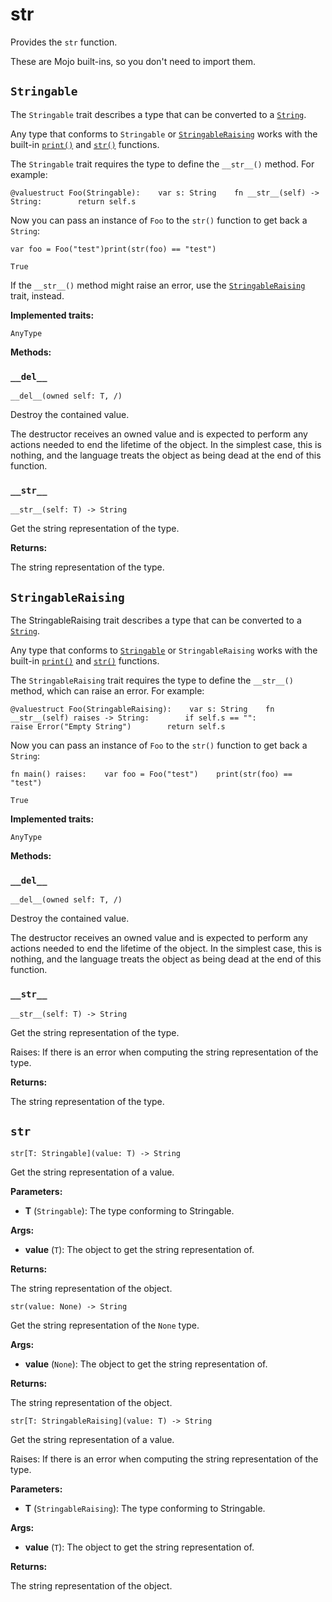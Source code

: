 # str

Provides the `str` function.

These are Mojo built-ins, so you don't need to import them.

## `Stringable`

The `Stringable` trait describes a type that can be converted to a [`String`](https://docs.modular.com/mojo/stdlib/builtin/string.html).

Any type that conforms to `Stringable` or [`StringableRaising`](https://docs.modular.com/mojo/stdlib/builtin/str.html#stringableraising) works with the built-in [`print()`](https://docs.modular.com/mojo/stdlib/builtin/io.html#print) and [`str()`](https://docs.modular.com/mojo/stdlib/builtin/str.html) functions.

The `Stringable` trait requires the type to define the `__str__()` method. For example:

```
@valuestruct Foo(Stringable):    var s: String    fn __str__(self) -> String:        return self.s
```

Now you can pass an instance of `Foo` to the `str()` function to get back a `String`:

```
var foo = Foo("test")print(str(foo) == "test")
```

```
True
```

If the `__str__()` method might raise an error, use the [`StringableRaising`](https://docs.modular.com/mojo/stdlib/builtin/str.html#stringableraising) trait, instead.

**Implemented traits:**

`AnyType`

**Methods:**

### `__del__`

`__del__(owned self: T, /)`

Destroy the contained value.

The destructor receives an owned value and is expected to perform any actions needed to end the lifetime of the object. In the simplest case, this is nothing, and the language treats the object as being dead at the end of this function.

### `__str__`

`__str__(self: T) -> String`

Get the string representation of the type.

**Returns:**

The string representation of the type.

## `StringableRaising`

The StringableRaising trait describes a type that can be converted to a [`String`](https://docs.modular.com/mojo/stdlib/builtin/string.html).

Any type that conforms to [`Stringable`](https://docs.modular.com/mojo/stdlib/builtin/str.html#stringable) or `StringableRaising` works with the built-in [`print()`](https://docs.modular.com/mojo/stdlib/builtin/io.html#print) and [`str()`](https://docs.modular.com/mojo/stdlib/builtin/str.html#str) functions.

The `StringableRaising` trait requires the type to define the `__str__()` method, which can raise an error. For example:

```
@valuestruct Foo(StringableRaising):    var s: String    fn __str__(self) raises -> String:        if self.s == "":            raise Error("Empty String")        return self.s
```

Now you can pass an instance of `Foo` to the `str()` function to get back a `String`:

```
fn main() raises:    var foo = Foo("test")    print(str(foo) == "test")
```

```
True
```

**Implemented traits:**

`AnyType`

**Methods:**

### `__del__`

`__del__(owned self: T, /)`

Destroy the contained value.

The destructor receives an owned value and is expected to perform any actions needed to end the lifetime of the object. In the simplest case, this is nothing, and the language treats the object as being dead at the end of this function.

### `__str__`

`__str__(self: T) -> String`

Get the string representation of the type.

Raises: If there is an error when computing the string representation of the type.

**Returns:**

The string representation of the type.

## `str`

`str[T: Stringable](value: T) -> String`

Get the string representation of a value.

**Parameters:**

- ​**T** (`Stringable`): The type conforming to Stringable.

**Args:**

- ​**value** (`T`): The object to get the string representation of.

**Returns:**

The string representation of the object.

`str(value: None) -> String`

Get the string representation of the `None` type.

**Args:**

- ​**value** (`None`): The object to get the string representation of.

**Returns:**

The string representation of the object.

`str[T: StringableRaising](value: T) -> String`

Get the string representation of a value.

Raises: If there is an error when computing the string representation of the type.

**Parameters:**

- ​**T** (`StringableRaising`): The type conforming to Stringable.

**Args:**

- ​**value** (`T`): The object to get the string representation of.

**Returns:**

The string representation of the object.